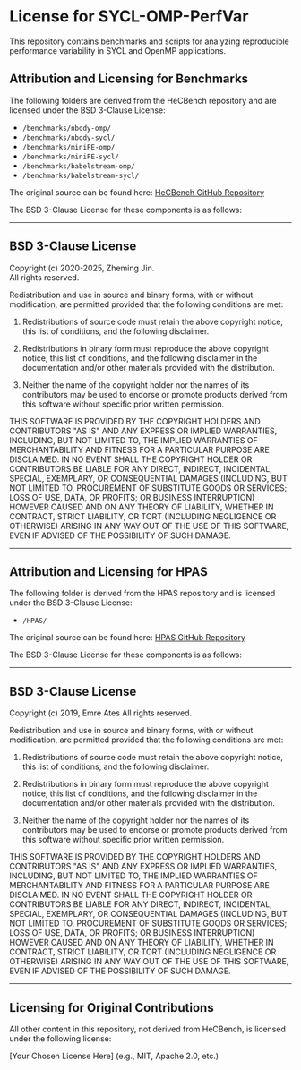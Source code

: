# License for SYCL-OMP-PerfVar

This repository contains benchmarks and scripts for analyzing reproducible performance variability in SYCL and OpenMP applications.

## Attribution and Licensing for Benchmarks
The following folders are derived from the HeCBench repository and are licensed under the BSD 3-Clause License:

- `/benchmarks/nbody-omp/`
- `/benchmarks/nbody-sycl/`
- `/benchmarks/miniFE-omp/`
- `/benchmarks/miniFE-sycl/`
- `/benchmarks/babelstream-omp/`
- `/benchmarks/babelstream-sycl/`

The original source can be found here: [HeCBench GitHub Repository](https://github.com/zjin-lcf/HeCBench)

The BSD 3-Clause License for these components is as follows:

---

## BSD 3-Clause License
Copyright (c) 2020-2025, Zheming Jin.  
All rights reserved.

Redistribution and use in source and binary forms, with or without modification, are permitted provided that the following conditions are met:

1. Redistributions of source code must retain the above copyright notice, this list of conditions, and the following disclaimer.

2. Redistributions in binary form must reproduce the above copyright notice, this list of conditions, and the following disclaimer in the documentation and/or other materials provided with the distribution.

3. Neither the name of the copyright holder nor the names of its contributors may be used to endorse or promote products derived from this software without specific prior written permission.

THIS SOFTWARE IS PROVIDED BY THE COPYRIGHT HOLDERS AND CONTRIBUTORS "AS IS" AND ANY EXPRESS OR IMPLIED WARRANTIES, INCLUDING, BUT NOT LIMITED TO, THE IMPLIED WARRANTIES OF MERCHANTABILITY AND FITNESS FOR A PARTICULAR PURPOSE ARE DISCLAIMED. IN NO EVENT SHALL THE COPYRIGHT HOLDER OR CONTRIBUTORS BE LIABLE FOR ANY DIRECT, INDIRECT, INCIDENTAL, SPECIAL, EXEMPLARY, OR CONSEQUENTIAL DAMAGES (INCLUDING, BUT NOT LIMITED TO, PROCUREMENT OF SUBSTITUTE GOODS OR SERVICES; LOSS OF USE, DATA, OR PROFITS; OR BUSINESS INTERRUPTION) HOWEVER CAUSED AND ON ANY THEORY OF LIABILITY, WHETHER IN CONTRACT, STRICT LIABILITY, OR TORT (INCLUDING NEGLIGENCE OR OTHERWISE) ARISING IN ANY WAY OUT OF THE USE OF THIS SOFTWARE, EVEN IF ADVISED OF THE POSSIBILITY OF SUCH DAMAGE.

---

## Attribution and Licensing for HPAS
The following folder is derived from the HPAS repository and is licensed under the BSD 3-Clause License:

- `/HPAS/`

The original source can be found here: [HPAS GitHub Repository](https://github.com/peaclab/HPAS)

The BSD 3-Clause License for these components is as follows:

---

## BSD 3-Clause License
Copyright (c) 2019, Emre Ates
All rights reserved.

Redistribution and use in source and binary forms, with or without modification, are permitted provided that the following conditions are met:

1. Redistributions of source code must retain the above copyright notice, this list of conditions, and the following disclaimer.

2. Redistributions in binary form must reproduce the above copyright notice, this list of conditions, and the following disclaimer in the documentation and/or other materials provided with the distribution.

3. Neither the name of the copyright holder nor the names of its contributors may be used to endorse or promote products derived from this software without specific prior written permission.

THIS SOFTWARE IS PROVIDED BY THE COPYRIGHT HOLDERS AND CONTRIBUTORS "AS IS" AND ANY EXPRESS OR IMPLIED WARRANTIES, INCLUDING, BUT NOT LIMITED TO, THE IMPLIED WARRANTIES OF MERCHANTABILITY AND FITNESS FOR A PARTICULAR PURPOSE ARE DISCLAIMED. IN NO EVENT SHALL THE COPYRIGHT HOLDER OR CONTRIBUTORS BE LIABLE FOR ANY DIRECT, INDIRECT, INCIDENTAL, SPECIAL, EXEMPLARY, OR CONSEQUENTIAL DAMAGES (INCLUDING, BUT NOT LIMITED TO, PROCUREMENT OF SUBSTITUTE GOODS OR SERVICES; LOSS OF USE, DATA, OR PROFITS; OR BUSINESS INTERRUPTION) HOWEVER CAUSED AND ON ANY THEORY OF LIABILITY, WHETHER IN CONTRACT, STRICT LIABILITY, OR TORT (INCLUDING NEGLIGENCE OR OTHERWISE) ARISING IN ANY WAY OUT OF THE USE OF THIS SOFTWARE, EVEN IF ADVISED OF THE POSSIBILITY OF SUCH DAMAGE.

---

## Licensing for Original Contributions
All other content in this repository, not derived from HeCBench, is licensed under the following license:

[Your Chosen License Here] (e.g., MIT, Apache 2.0, etc.)
